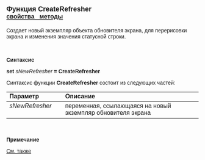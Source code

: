 ﻿<html>
<head>
<title>CreateRefresher</title>
</head>

<body>

<h1><font face="Arial"><font size="4">Функция CreateRefresher<br>
</font><a href="../../AsRefresher.html"><font size="3"><strong>свойства&nbsp;&nbsp; 
методы</strong></font></a></font></h1>

<p><font face="Arial">Создает новый экземпляр объекта обновителя 
экрана, для перерисовки экрана и изменения значения статусной строки.</font></p>

<p>&nbsp;</p>

<p class="label"><font face="Arial"><b>Синтаксис</b></font></p>

<p><font face="Arial"><strong>set</strong> <em>sNewRefresher</em><strong> 
= CreateRefresher</strong></font></p>

<p><font face="Arial">Синтаксис функции <strong>CreateRefresher</strong>
состоит из следующих частей:</font></p>

<table border="1" cellPadding="5" cols="2" frame="below" rules="rows">
<TBODY>
  <tr vAlign="top">
    <td class="label" width="29%"><font face="Arial"><b>Параметр</b></font></td>
    <td class="label" width="71%"><font face="Arial"><strong>Описание</strong></font></td>
  </tr>
  <tr vAlign="top">
    <td width="29%"><em><font face="Arial">sNewRefresher</font></em></td>
    <td width="71%"><font face="Arial">переменная, ссылающаяся на 
	новый экземпляр обновителя экрана</font></td>
  </tr>
</table>

<p>&nbsp;</p>

<p class="label"><font face="Arial"><b>Примечание</b></font></p>

<p class="label"><a href="../../../constructors.html"><font face="Arial">
См. также</font></a></p>

<p class="label">&nbsp;</p>
</body>
</html>
